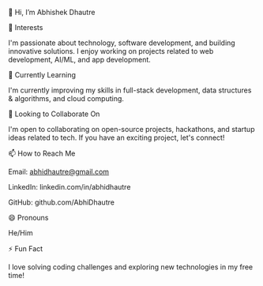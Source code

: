 👋 Hi, I’m Abhishek Dhautre

👀 Interests

I'm passionate about technology, software development, and building innovative solutions. I enjoy working on projects related to web development, AI/ML, and app development.

🌱 Currently Learning

I'm currently improving my skills in full-stack development, data structures & algorithms, and cloud computing.

💞️ Looking to Collaborate On

I'm open to collaborating on open-source projects, hackathons, and startup ideas related to tech. If you have an exciting project, let's connect!

📫 How to Reach Me

Email: abhidhautre@gmail.com

LinkedIn: linkedin.com/in/abhidhautre

GitHub: github.com/AbhiDhautre

😄 Pronouns

He/Him

⚡ Fun Fact

I love solving coding challenges and exploring new technologies in my free time!

